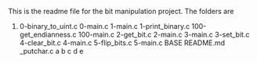 This is the readme file for the bit manipulation project. The folders are 
1. 0-binary_to_uint.c
0-main.c
1-main.c
1-print_binary.c
100-get_endianness.c
100-main.c
2-get_bit.c
2-main.c
3-main.c
3-set_bit.c
4-clear_bit.c
4-main.c
5-flip_bits.c
5-main.c
BASE
README.md
_putchar.c
a
b
c
d
e
